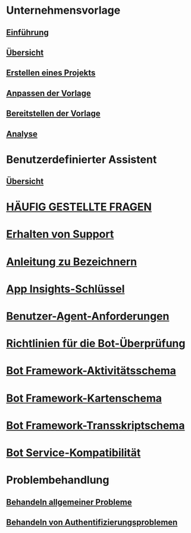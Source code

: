 # Unternehmensvorlage
## [Einführung](../v4sdk/bot-builder-enterprise-template-overview.md)
## [Übersicht](../v4sdk/bot-builder-enterprise-template-overview-detail.md)
## [Erstellen eines Projekts](../v4sdk/bot-builder-enterprise-template-create-project.md)
## [Anpassen der Vorlage](../v4sdk/bot-builder-enterprise-template-customize.md)
## [Bereitstellen der Vorlage](../v4sdk/bot-builder-enterprise-template-deployment.md)
## [Analyse](../v4sdk/bot-builder-enterprise-template-powerbi.md)
# Benutzerdefinierter Assistent
## [Übersicht](../v4sdk/bot-builder-custom-assistant-introduction.md)
# [HÄUFIG GESTELLTE FRAGEN](../bot-service-resources-bot-framework-faq.md)
# [Erhalten von Support](../bot-service-resources-links-help.md)
# [Anleitung zu Bezeichnern](../bot-service-resources-identifiers-guide.md)
# [App Insights-Schlüssel](../bot-service-resources-app-insights-keys.md)
# [Benutzer-Agent-Anforderungen](../bot-service-resources-user-agent.md)
# [Richtlinien für die Bot-Überprüfung](../bot-service-review-guidelines.md)
# [Bot Framework-Aktivitätsschema](https://github.com/Microsoft/BotBuilder/blob/hub/specs/botframework-activity/botframework-activity.md)
# [Bot Framework-Kartenschema](https://github.com/Microsoft/BotBuilder/blob/hub/specs/botframework-activity/botframework-cards.md)
# [Bot Framework-Transskriptschema](https://github.com/Microsoft/BotBuilder/blob/hub/specs/transcript/transcript.md)
# [Bot Service-Kompatibilität](../v4sdk/bot-service-compliance.md)
# Problembehandlung
## [Behandeln allgemeiner Probleme](../bot-service-troubleshoot-general-problems.md)
## [Behandeln von Authentifizierungsproblemen](../bot-service-troubleshoot-authentication-problems.md)
